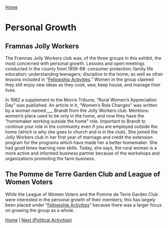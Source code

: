 [Home](/index.md)

# Personal Growth

## Framnas Jolly Workers

The Framnas Jolly Workers club was, of the three groups in this exhibit, the most concerned with personal growth. Lessons and open meetings conducted in the county from 1956-68: consumer protection; family life education; understanding teenagers; discipline in the home; as well as other lessons included in “[Fellowship Activities](liiiiiink).” Women in the group claimed they still enjoy new ideas as they cook, sew, keep house, and manage their lives.

In 1982 a supplement to the Morris Tribune, “Rural Women’s Appreciation Day” was published. An article in it, “Women’s Role Changes” was written by a woman named ___ Brandt from the Jolly Workers club. Mentions: women’s place used to be only in the home, and now they have the “homemaker working outside the home” role. Important to Brandt to continue your role in the community even if you are employed outside the home (which is why she goes to church and is in the club). She joined the Jolly Workers club in her first year of marriage and credit the extension program for the programs which have made her a better homemaker. She had good times learning new skills. Today, she says, the rural woman is a more active and informed business partner because of the workshops and organizations promoting the farm business.

## The Pomme de Terre Garden Club and League of Women Voters

While the League of Women Voters and the Pomme de Terre Garden Club were interested in the personal growth of their members, this has largely been placed under “[Fellowship Activities](liiiiink)” because there was a larger focus on growing the group as a whole.

[Home](/index.md) | [Next (Political Activities)](/Political.md)